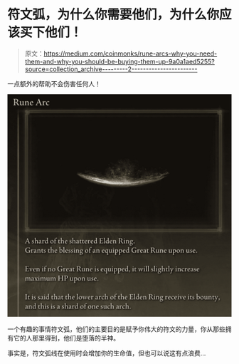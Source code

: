 # 符文弧，为什么你需要他们，为什么你应该买下他们！

> 原文：<https://medium.com/coinmonks/rune-arcs-why-you-need-them-and-why-you-should-be-buying-them-up-9a0a1aed5255?source=collection_archive---------2----------------------->

一点额外的帮助不会伤害任何人！

![](img/e64c86f4afb5ad6625af45463a63833a.png)

一个有趣的事情符文弧，他们的主要目的是赋予你伟大的符文的力量，你从那些拥有它的人那里得到，他们是堕落的半神。

事实是，符文弧线在使用时会增加你的生命值，但也可以说这有点浪费…